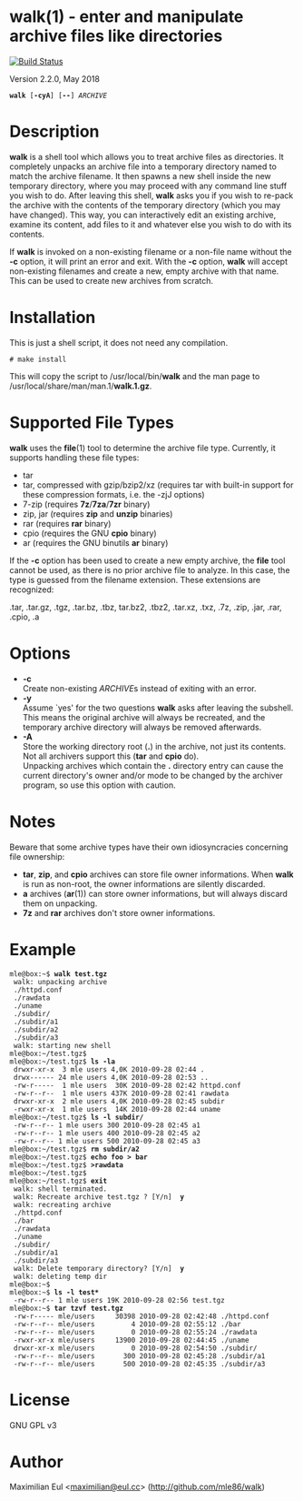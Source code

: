 [//]: # (This file was autogenerated from the man page with 'make README.md')

# walk(1) - enter and manipulate archive files like directories

[![Build Status](https://travis-ci.org/mle86/walk.svg?branch=master)](https://travis-ci.org/mle86/walk)


Version 2.2.0, May 2018

<pre><code><b>walk</b> [<b>-cyA</b>] [<b>--</b>] <i>ARCHIVE</i></code></pre>

# Description

**walk** is a shell tool
which allows you to treat archive files as directories.
It completely unpacks an archive file
into a temporary directory named to match the archive filename.
It then spawns a new shell inside the new temporary directory,
where you may proceed with any command line stuff you wish to do.
After leaving this shell,
**walk** asks you if you wish to re-pack the archive
with the contents of the temporary directory (which you may have changed).
This way, you can interactively edit an existing archive,
examine its content, add files to it
and whatever else you wish to do with its contents.

If **walk** is invoked on a non-existing filename or a non-file name
without the **-c** option,
it will print an error and exit.
With the **-c** option, **walk** will accept non-existing filenames
and create a new, empty archive with that name.
This can be used to create new archives from scratch.

# Installation

This is just a shell script, it does not need any compilation.

```# make install```

This will copy the script to /usr/local/bin/**walk**
and the man page to /usr/local/share/man/man.1/**walk.1.gz**.



# Supported File Types

**walk** uses the **file**(1) tool to determine the archive file type.
Currently, it supports handling these file types:

* tar
* tar, compressed with gzip/bzip2/xz
  (requires tar with built-in support for these compression formats,
  i.e. the -zjJ options)
* 7-zip
  (requires **7z**/**7za**/**7zr** binary)
* zip, jar
  (requires **zip** and **unzip** binaries)
* rar
  (requires **rar** binary)
* cpio
  (requires the GNU **cpio** binary)
* ar
  (requires the GNU binutils **ar** binary)

If the **-c** option has been used to create a new empty archive,
the **file** tool cannot be used,
as there is no prior archive file to analyze.
In this case, the type is guessed from the filename extension.
These extensions are recognized:

 .tar,
 .tar.gz, .tgz,
 .tar.bz, .tbz, tar.bz2, .tbz2,
 .tar.xz, .txz,
 .7z,
 .zip, .jar,
 .rar,
 .cpio,
 .a

# Options


* **-c**  
  Create non-existing *ARCHIVE*s
  instead of exiting with an error.
* **-y**  
  Assume \`yes' for the two questions **walk** asks after leaving the subshell.
  This means the original archive will always be recreated,
  and the temporary archive directory will always be removed afterwards. 
* **-A**  
  Store the working directory root (**.**) in the archive,
  not just its contents.
  Not all archivers support this
  (**tar** and **cpio** do).  
  Unpacking archives which contain the **.** directory entry
  can cause the current directory's owner and/or mode to be changed
  by the archiver program,
  so use this option with caution.

# Notes

Beware that some archive types have their own idiosyncracies
concerning file ownership:

* **tar**, **zip**, and **cpio** archives
  can store file owner informations.
  When **walk** is run as non-root,
  the owner informations are silently discarded.
* **a** archives (**ar**(1)) can store owner informations,
  but will always discard them on unpacking.
* **7z** and **rar** archives don't store owner informations.

# Example


<pre><code>mle@box:~$ <b>walk test.tgz</b>
 walk: unpacking archive
 ./httpd.conf
 ./rawdata
 ./uname
 ./subdir/
 ./subdir/a1
 ./subdir/a2
 ./subdir/a3
 walk: starting new shell
mle@box:~/test.tgz$ 
mle@box:~/test.tgz$ <b>ls -la</b>
 drwxr-xr-x  3 mle users 4,0K 2010-09-28 02:44 .
 drwx------ 24 mle users 4,0K 2010-09-28 02:53 ..
 -rw-r-----  1 mle users  30K 2010-09-28 02:42 httpd.conf
 -rw-r--r--  1 mle users 437K 2010-09-28 02:41 rawdata
 drwxr-xr-x  2 mle users 4,0K 2010-09-28 02:45 subdir
 -rwxr-xr-x  1 mle users  14K 2010-09-28 02:44 uname
mle@box:~/test.tgz$ <b>ls -l subdir/</b>
 -rw-r--r-- 1 mle users 300 2010-09-28 02:45 a1
 -rw-r--r-- 1 mle users 400 2010-09-28 02:45 a2
 -rw-r--r-- 1 mle users 500 2010-09-28 02:45 a3
mle@box:~/test.tgz$ <b>rm subdir/a2</b>
mle@box:~/test.tgz$ <b>echo foo > bar</b>
mle@box:~/test.tgz$ <b>>rawdata</b>
mle@box:~/test.tgz$ 
mle@box:~/test.tgz$ <b>exit</b>
 walk: shell terminated.
 walk: Recreate archive test.tgz ? [Y/n]  <b>y</b>
 walk: recreating archive
 ./httpd.conf
 ./bar
 ./rawdata
 ./uname
 ./subdir/
 ./subdir/a1
 ./subdir/a3
 walk: Delete temporary directory? [Y/n]  <b>y</b>
 walk: deleting temp dir
mle@box:~$ 
mle@box:~$ <b>ls -l test*</b>
 -rw-r--r-- 1 mle users 19K 2010-09-28 02:56 test.tgz
mle@box:~$ <b>tar tzvf test.tgz</b>
 -rw-r----- mle/users     30398 2010-09-28 02:42:48 ./httpd.conf
 -rw-r--r-- mle/users         4 2010-09-28 02:55:12 ./bar
 -rw-r--r-- mle/users         0 2010-09-28 02:55:24 ./rawdata
 -rwxr-xr-x mle/users     13900 2010-09-28 02:44:45 ./uname
 drwxr-xr-x mle/users         0 2010-09-28 02:54:50 ./subdir/
 -rw-r--r-- mle/users       300 2010-09-28 02:45:28 ./subdir/a1
 -rw-r--r-- mle/users       500 2010-09-28 02:45:35 ./subdir/a3
</code></pre>

# License

GNU GPL v3

# Author

Maximilian Eul &lt;[maximilian@eul.cc](mailto:maximilian@eul.cc)>
(http://github.com/mle86/walk)
